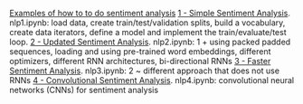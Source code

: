 
[Examples of how to to do sentiment analysis](https://github.com/bentrevett/pytorch-sentiment-analysis)
[1 - Simple Sentiment Analysis](https://github.com/bentrevett/pytorch-sentiment-analysis/blob/master/1%20-%20Simple%20Sentiment%20Analysis.ipynb).
nlp1.ipynb: load data, create train/test/validation splits, build a vocabulary, create data iterators, define a model and implement the train/evaluate/test loop.
[2 - Updated Sentiment Analysis](https://github.com/bentrevett/pytorch-sentiment-analysis/blob/master/2%20-%20Upgraded%20Sentiment%20Analysis.ipynb).
nlp2.ipynb: 1 + using packed padded sequences, loading and using pre-trained word embeddings, different optimizers, different RNN architectures, bi-directional RNNs
[3 - Faster Sentiment Analysis](https://github.com/bentrevett/pytorch-sentiment-analysis/blob/master/3%20-%20Faster%20Sentiment%20Analysis.ipynb).
nlp3.ipynb: 2 ~ different approach that does not use RNNs
[4 - Convolutional Sentiment Analysis](https://github.com/bentrevett/pytorch-sentiment-analysis/blob/master/4%20-%20Convolutional%20Sentiment%20Analysis.ipynb).
nlp4.ipynb: convolutional neural networks (CNNs) for sentiment analysis
